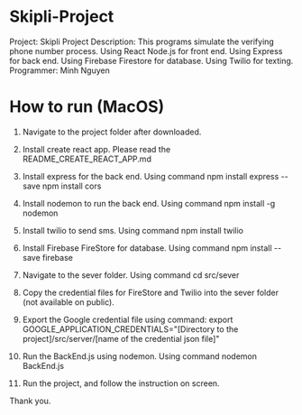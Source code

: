 # Skipli-Project

Project: Skipli Project
Description: This programs simulate the verifying phone number process.
             Using React Node.js for front end.
             Using Express for back end.
             Using Firebase Firestore for database.
             Using Twilio for texting.
Programmer: Minh Nguyen

# How to run (MacOS)

1. Navigate to the project folder after downloaded.

2. Install create react app.
  Please read the README_CREATE_REACT_APP.md
  
3. Install express for the back end.
  Using command npm install express --save
                npm install cors
  
4. Install nodemon to run the back end.
  Using command npm install -g nodemon
  
5. Install twilio to send sms.
  Using command npm install twilio
  
6. Install Firebase FireStore for database.
  Using command npm install --save firebase
  
7. Navigate to the sever folder.
  Using command cd src/sever
  
8. Copy the credential files for FireStore and Twilio into the sever folder (not available on public).

9. Export the Google credential file using command:
  export GOOGLE_APPLICATION_CREDENTIALS="[Directory to the project]/src/server/[name of the credential json file]"

10. Run the BackEnd.js using nodemon.
  Using command nodemon BackEnd.js
  
11. Run the project, and follow the instruction on screen.

Thank you.
  
  
                

  
  

  
